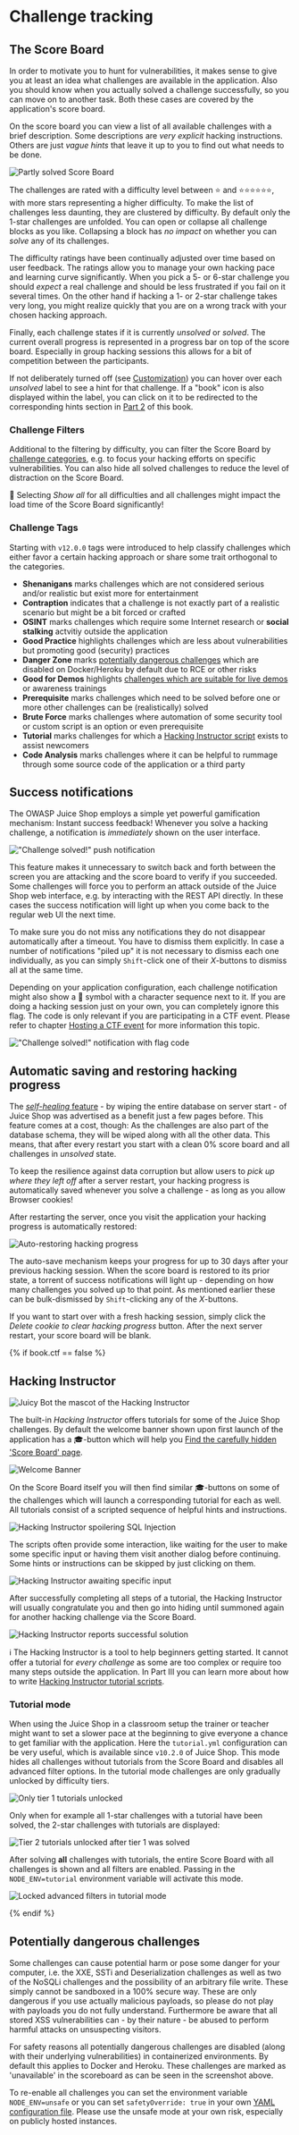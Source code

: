 # Challenge tracking

## The Score Board

In order to motivate you to hunt for vulnerabilities, it makes sense to
give you at least an idea what challenges are available in the
application. Also you should know when you actually solved a challenge
successfully, so you can move on to another task. Both these cases are
covered by the application's score board.

On the score board you can view a list of all available challenges with
a brief description. Some descriptions are _very explicit_ hacking
instructions. Others are just _vague hints_ that leave it up to you to
find out what needs to be done.

![Partly solved Score Board](img/score-board_partly.png)

The challenges are rated with a difficulty level between ⭐ and
⭐⭐⭐⭐⭐⭐, with more stars representing a higher difficulty. To make the
list of challenges less daunting, they are clustered by difficulty. By
default only the 1-star challenges are unfolded. You can open or
collapse all challenge blocks as you like. Collapsing a block has _no
impact_ on whether you can _solve_ any of its challenges.

The difficulty ratings have been continually adjusted over time based on
user feedback. The ratings allow you to manage your own hacking pace and
learning curve significantly. When you pick a 5- or 6-star challenge you
should _expect_ a real challenge and should be less frustrated if you
fail on it several times. On the other hand if hacking a 1- or 2-star
challenge takes very long, you might realize quickly that you are on a
wrong track with your chosen hacking approach.

Finally, each challenge states if it is currently _unsolved_ or
_solved_. The current overall progress is represented in a progress bar
on top of the score board. Especially in group hacking sessions this
allows for a bit of competition between the participants.

If not deliberately turned off (see [Customization](customization.md))
you can hover over each _unsolved_ label to see a hint for that
challenge. If a "book" icon is also displayed within the label, you can
click on it to be redirected to the corresponding hints section in
[Part 2](../part2/README.md) of this book.

### Challenge Filters

Additional to the filtering by difficulty, you can filter the Score
Board by [challenge categories](categories.md), e.g. to focus your
hacking efforts on specific vulnerabilities. You can also hide all
solved challenges to reduce the level of distraction on the Score Board.

🐌 Selecting _Show all_ for all difficulties and all challenges might
impact the load time of the Score Board significantly!

### Challenge Tags

Starting with `v12.0.0` tags were introduced to help classify challenges
which either favor a certain hacking approach or share some trait
orthogonal to the categories.

* **Shenanigans** marks challenges which are not considered serious
  and/or realistic but exist more for entertainment
* **Contraption** indicates that a challenge is not exactly part of a
  realistic scenario but might be a bit forced or crafted
* **OSINT** marks challenges which require some Internet research or
  **social stalking** actvitiy outside the application
* **Good Practice** highlights challenges which are less about
  vulnerabilities but promoting good (security) practices
* **Danger Zone** marks
  [potentially dangerous challenges](#potentially-dangerous-challenges)
  which are disabled on Docker/Heroku by default due to RCE or other
  risks
* **Good for Demos** highlights
  [challenges which are suitable for live demos](../appendix/trainers.md#challenges-for-demos)
  or awareness trainings
* **Prerequisite** marks challenges which need to be solved before one
  or more other challenges can be (realistically) solved
* **Brute Force** marks challenges where automation of some security
  tool or custom script is an option or even prerequisite
* **Tutorial** marks challenges for which a
  [Hacking Instructor script](#hacking-instructor) exists to assist
  newcomers
* **Code Analysis** marks challenges where it can be helpful to rummage
  through some source code of the application or a third party

## Success notifications

The OWASP Juice Shop employs a simple yet powerful gamification
mechanism: Instant success feedback! Whenever you solve a hacking
challenge, a notification is _immediately_ shown on the user interface.

!["Challenge solved!" push notification](img/challenge_solved_notification.png)

This feature makes it unnecessary to switch back and forth between the
screen you are attacking and the score board to verify if you succeeded.
Some challenges will force you to perform an attack outside of the Juice
Shop web interface, e.g. by interacting with the REST API directly. In
these cases the success notification will light up when you come back to
the regular web UI the next time.

To make sure you do not miss any notifications they do not disappear
automatically after a timeout. You have to dismiss them explicitly. In
case a number of notifications "piled up" it is not necessary to dismiss
each one individually, as you can simply `Shift`-click one of their
_X_-buttons to dismiss all at the same time.

Depending on your application configuration, each challenge notification
might also show a 🏁 symbol with a character sequence next to it. If
you are doing a hacking session just on your own, you can completely
ignore this flag. The code is only relevant if you are participating in
a CTF event. Please refer to chapter [Hosting a CTF event](ctf.md) for
more information this topic.

!["Challenge solved!" notification with flag code](img/notification_with_flag.png)

## Automatic saving and restoring hacking progress

The [_self-healing_ feature](running.md#self-healing-feature) - by
wiping the entire database on server start - of Juice Shop was
advertised as a benefit just a few pages before. This feature comes at a
cost, though: As the challenges are also part of the database schema,
they will be wiped along with all the other data. This means, that after
every restart you start with a clean 0% score board and all challenges
in _unsolved_ state.

To keep the resilience against data corruption but allow users to _pick
up where they left off_ after a server restart, your hacking progress is
automatically saved whenever you solve a challenge - as long as you
allow Browser cookies!

After restarting the server, once you visit the application your hacking
progress is automatically restored:

![Auto-restoring hacking progress](img/autorestore-hacking-progress.png)

The auto-save mechanism keeps your progress for up to 30 days after your
previous hacking session. When the score board is restored to its prior
state, a torrent of success notifications will light up - depending on
how many challenges you solved up to that point. As mentioned earlier
these can be bulk-dismissed by `Shift`-clicking any of the _X_-buttons.

If you want to start over with a fresh hacking session, simply click the
_Delete cookie to clear hacking progress_ button. After the next server
restart, your score board will be blank.

{% if book.ctf == false %}

## Hacking Instructor

![Juicy Bot the mascot of the Hacking Instructor](img/JuicyBot_MedicalMask.png)

The built-in _Hacking Instructor_ offers tutorials for some of the Juice
Shop challenges. By default the welcome banner shown upon first launch
of the application has a 🎓-button which will help you
[Find the carefully hidden 'Score Board' page](../part2/score-board.md#find-the-carefully-hidden-score-board-page).

![Welcome Banner](img/welcome-banner.png)

On the Score Board itself you will then find similar 🎓-buttons on some
of the challenges which will launch a corresponding tutorial for each as
well. All tutorials consist of a scripted sequence of helpful hints and
instructions.

![Hacking Instructor spoilering SQL Injection](img/hacking-instructor_1.png)

The scripts often provide some interaction, like waiting for the user to
make some specific input or having them visit another dialog before
continuing. Some hints or instructions can be skipped by just clicking
on them.

![Hacking Instructor awaiting specific input](img/hacking-instructor_2.png)

After successfully completing all steps of a tutorial, the Hacking
Instructor will usually congratulate you and then go into hiding until
summoned again for another hacking challenge via the Score Board.

![Hacking Instructor reports successful solution](img/hacking-instructor_3.png)

ℹ️ The Hacking Instructor is a tool to help beginners getting started.
It cannot offer a tutorial for _every challenge_ as some are too complex
or require too many steps outside the application. In Part III you can
learn more about how to write
[Hacking Instructor tutorial scripts](../part3/tutorials.md).

### Tutorial mode

When using the Juice Shop in a classroom setup the trainer or teacher
might want to set a slower pace at the beginning to give everyone a
chance to get familiar with the application. Here the `tutorial.yml`
configuration can be very useful, which is available since `v10.2.0` of
Juice Shop. This mode hides all challenges without tutorials from the
Score Board and disables all advanced filter options. In the tutorial
mode challenges are only gradually unlocked by difficulty tiers.

![Only tier 1 tutorials unlocked](img/tutorial-mode1.png)

Only when for example all 1-star challenges with a tutorial have been
solved, the 2-star challenges with tutorials are displayed:

![Tier 2 tutorials unlocked after tier 1 was solved](img/tutorial-mode2.png)

After solving **all** challenges with tutorials, the entire Score Board
with all challenges is shown and all filters are enabled. Passing in the
`NODE_ENV=tutorial` environment variable will activate this mode.

![Locked advanced filters in tutorial mode](img/tutorial-mode3.png)

{% endif %}

## Potentially dangerous challenges

Some challenges can cause potential harm or pose some danger for your
computer, i.e. the XXE, SSTi and Deserialization challenges as well as
two of the NoSQLi challenges and the possibility of an arbitrary file
write. These simply cannot be sandboxed in a 100% secure way. These are
only dangerous if you use actually malicious payloads, so please do not
play with payloads you do not fully understand. Furthermore be aware
that all stored XSS vulnerabilities can - by their nature - be abused to
perform harmful attacks on unsuspecting visitors.

For safety reasons all potentially dangerous challenges are disabled
(along with their underlying vulnerabilities) in containerized
environments. By default this applies to Docker and Heroku. These
challenges are marked as 'unavailable' in the scoreboard as can be seen
in the screenshot above.

To re-enable all challenges you can set the environment variable
`NODE_ENV=unsafe` or you can set `safetyOverride: true` in your own
[YAML configuration file](customization.md#yaml-configuration-file).
Please use the unsafe mode at your own risk, especially on publicly
hosted instances.
